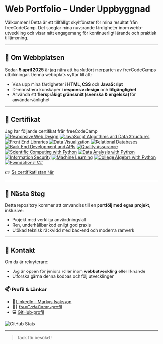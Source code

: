 # Web Portfolio – Under Uppbyggnad

Välkommen! Detta är ett tillfälligt skyltfönster för mina resultat från freeCodeCamp. Det speglar mina nuvarande färdigheter inom webb­utveckling och visar mitt engagemang för kontinuerligt lärande och praktisk tillämpning.

---

## 📌 Om Webbplatsen

Sedan **5 april 2025** är jag nära att ha slutfört merparten av freeCodeCamps utbildningar. Denna webbplats syftar till att:

- Visa upp mina färdigheter i **HTML**, **CSS** och **JavaScript**
- Demonstrera kunskaper i **responsiv design** och **tillgänglighet**
- Använda ett **flerspråkigt gränssnitt (svenska & engelska)** för användarvänlighet

---

## 🧾 Certifikat

Jag har följande certifikat från freeCodeCamp:  
[![Responsive Web Design](https://img.shields.io/badge/Responsive_Web_Design-Completed-brightgreen)](#)
[![JavaScript Algorithms and Data Structures](https://img.shields.io/badge/JavaScript_Algorithms-Completed-brightgreen)](#)
[![Front End Libraries](https://img.shields.io/badge/Front_End_Libraries-Completed-brightgreen)](#)
[![Data Visualization](https://img.shields.io/badge/Data_Visualization-Completed-brightgreen)](#)
[![Relational Databases](https://img.shields.io/badge/Relational_Databases-Completed-brightgreen)](#)
[![Back End Development and APIs](https://img.shields.io/badge/Back_End_APIs-Completed-brightgreen)](#)
[![Quality Assurance](https://img.shields.io/badge/Quality_Assurance-Completed-brightgreen)](#)
[![Scientific Computing with Python](https://img.shields.io/badge/SciComp_Python-Completed-brightgreen)](#)
[![Data Analysis with Python](https://img.shields.io/badge/Data_Analysis_Python-Completed-brightgreen)](#)
[![Information Security](https://img.shields.io/badge/Information_Security-Completed-brightgreen)](#)
[![Machine Learning](https://img.shields.io/badge/Machine_Learning_Python-Completed-brightgreen)](#)
[![College Algebra with Python](https://img.shields.io/badge/College_Algebra_with_Python-Completed-brightgreen)](#)
[![Foundational C#](https://img.shields.io/badge/Foundational_C_Sharp-Completed-brightgreen)](#)

👉 [Se certifikatlistan här](https://markusisaksson1982.github.io/sv/certificates.html)

---

## 🚀 Nästa Steg

Detta repository kommer att omvandlas till en **portfölj med egna projekt**, inklusive:

- Projekt med verkliga användningsfall
- Ren, underhållbar kod enligt god praxis
- Utökad teknisk räckvidd med backend och moderna ramverk

---

## 🤝 Kontakt

Om du är rekryterare:
- Jag är öppen för juniora roller inom **webbutveckling** eller liknande
- Utforska gärna denna kodbas och följ utvecklingen

### 📫 Profil & Länkar

- 🔗 [LinkedIn – Markus Isaksson](https://www.linkedin.com/in/markus-isaksson-08273a127/)
- 🧑‍💻 [freeCodeCamp-profil](https://www.freecodecamp.org/fccfb1888e4-715c-408f-9fcb-887123f4d08b)
- 💻 [GitHub-profil](https://github.com/MarkusIsaksson1982)

![GitHub Stats](https://github-readme-stats.vercel.app/api?username=MarkusIsaksson1982&show_icons=true&theme=default)

---

> Tack för besöket!
